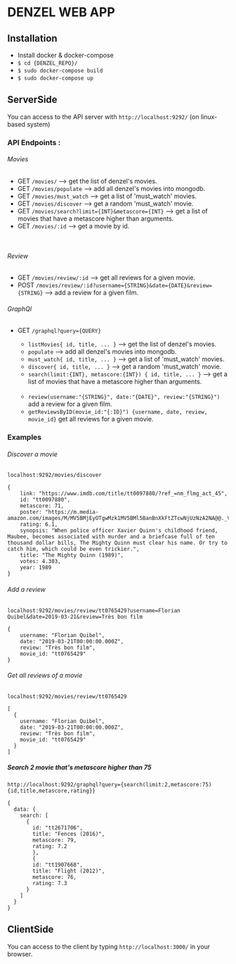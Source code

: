 # DENZEL WEB APP

## Installation

- Install docker & docker-compose
- `$ cd {DENZEL_REPO}/`
- `$ sudo docker-compose build`
- `$ sudo docker-compose up`

## ServerSide

You can access to the API server with `http://localhost:9292/` (on linux-based system)

### API Endpoints :

###### Movies

- GET `/movies/` --> get the list of denzel's movies.
- GET `/movies/populate` --> add all denzel's movies into mongodb.
- GET `/movies/must_watch` --> get a list of 'must_watch' movies.
- GET `/movies/discover` --> get a random 'must_watch' movie.
- GET `/movies/search?limit={INT}&metascore={INT}` --> get a list of movies that have a metascore higher than arguments.
- GET `/movies/:id` --> get a movie by id.

<br/>

###### Review
- GET `/movies/review/:id` --> get all reviews for a given movie.
- POST `/movies/review/:id?username={STRING}&date={DATE}&review={STRING}` --> add a review for a given film.

###### GraphQl
- GET `/graphql?query={QUERY}`
  - `listMovies{ id, title, ... }` --> get the list of denzel's movies.
  - `populate` --> add all denzel's movies into mongodb.
  - `must_watch{ id, title, ... }` --> get a list of 'must_watch' movies.
  - `discover{ id, title, ... }` --> get a random 'must_watch' movie.
  - `search(limit:{INT}, metascore:{INT}) { id, title, ... }` --> get a list of movies that have a metascore higher than arguments.
  
  <br/>
  
  - `review(username:"{STRING}", date:"{DATE}", review:"{STRING}")` add a review for a given film.
  - `getReviewsByID(movie_id:"{:ID}") {username, date, review, movie_id}` get all reviews for a given movie.
  
### Examples

###### Discover a movie
`localhost:9292/movies/discover`  
```
{
    link: "https://www.imdb.com/title/tt0097880/?ref_=nm_flmg_act_45",
    id: "tt0097880",
    metascore: 71,
    poster: "https://m.media-amazon.com/images/M/MV5BMjEyOTgwMzk1MV5BMl5BanBnXkFtZTcwNjUzNzA2NA@@._V1_UX182_CR0,0,182,268_AL_.jpg",
    rating: 6.1,
    synopsis: "When police officer Xavier Quinn's childhood friend, Maubee, becomes associated with murder and a briefcase full of ten thousand dollar bills, The Mighty Quinn must clear his name. Or try to catch him, which could be even trickier.",
    title: "The Mighty Quinn (1989)",
    votes: 4.303,
    year: 1989
}
```

###### Add a review
`localhost:9292/movies/review/tt0765429?username=Florian Quibel&date=2019-03-21&review=Très bon film`
```
{
    username: "Florian Quibel",
    date: "2019-03-21T00:00:00.000Z",
    review: "Très bon film",
    movie_id: "tt0765429"
}
```

###### Get all reviews of a movie
`localhost:9292/movies/review/tt0765429`
```
[
  {
    username: "Florian Quibel",
    date: "2019-03-21T00:00:00.000Z",
    review: "Très bon film",
    movie_id: "tt0765429"
  }
]
```

##### Search 2 movie that's metascore higher than 75

`http://localhost:9292/graphql?query={search(limit:2,metascore:75){id,title,metascore,rating}}`

```
{
  data: {
    search: [
      {
        id: "tt2671706",
        title: "Fences (2016)",
        metascore: 79,
        rating: 7.2
        },
        {
        id: "tt1907668",
        title: "Flight (2012)",
        metascore: 76,
        rating: 7.3
      }
    ]
  }
}
```

## ClientSide

You can access to the client by typing `http://localhost:3000/` in your browser.
